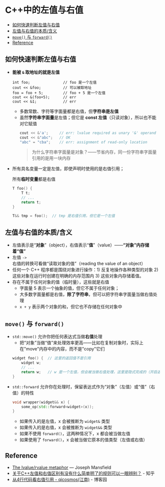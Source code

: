 C++中的左值与右值
===
<!-- TOC -->

- [如何快速判断左值与右值](#如何快速判断左值与右值)
- [左值与右值的本质/含义](#左值与右值的本质含义)
- [`move()` 与 `forward()`](#move-与-forward)
- [Reference](#reference)

<!-- /TOC -->


## 如何快速判断左值与右值
- **能被 `&` 取地址的就是左值**
  ```
  int foo;               // foo 是一个左值
  cout << &foo;          // 可以被取地址
  foo = foo + 5;         // foo + 5 是一个左值
  cout << &(foo+5);      // err
  cout << &1;            // err
  ```
  - 多数常数、字符等字面量都是右值，但**字符串是左值**
  - 虽然**字符串字面量**是左值；但它是 **const 左值**（只读对象），所以也不能对它赋值
    ```Cpp
    cout << &'a';     // err: lvalue required as unary '&' operand
    cout << &"abc";   // OK
    "abc" = "cba";    // err: assignment of read-only location
    ```
    > 为什么字符串字面量是对象？——节省内存，同一份字符串字面量引用的是用一块内存
- 所有具名变量一定是左值，即使声明时使用的是右值引用；

  所有**临时变量**都是右值
  ```Cpp
  T foo() {
      T t;
      // ...
      return t; 
  }

  T&& tmp = foo();  // tmp 是右值引用，但它是一个左值
  ```


## 左值与右值的本质/含义
- 左值表示是“**对象**”（object），右值表示“**值**”（value）——**“对象”内存储着“值”**
- 左值 `->` 右值的转换可看做“读取对象的值”（reading the value of an object）
- 任何一个 C++ 程序都是围绕对象进行操作：1) 反复地操作各种类型的对象 2) 这些对象在运行时创建在明确的内存范围内 3) 这些对象内存储着值。
- 存在不属于任何对象的值（临时量），这些就是右值
  - 字面量 5 表示一个抽象的值，但它不属于任何对象；
  - 大多数字面量都是右值，**除了字符串**，但可以把字符串字面量当做右值处理
  - `x + y` 表示两个对象的和，但它也不存储在任何对象中


## `move()` 与 `forward()`
- `std::move()` 允许你把任何表达式当做**右值**处理
  - 把“对象”当做“值”来处理效率更高——比如在复制对象时，实际上在"move"内存中的内容，而不是"copy"它们
  ```Cpp
  widget foo() {  // 这里的返回值不是引用
      widget w;
      // ...
      return w;   // w 是一个左值，但会被当做右值处理，这里是隐式完成的（开启返回值优化）
  }
  ```
- `std::forward` 允许你在处理时，保留表达式作为“对象”（左值）或“值”（右值）的特性
  ```Cpp
  void wrapper(widget&& x) {
      some_op(std::forward<widget>(x));
  }
  ```
  - 如果传入的是左值，x 会被推断为 `widget&` 类型
  - 如果传入的是右值，x 会被推断为 `widget&&` 类型
  - 如果不使用 `forward()`，这两种情况下，x 都会被当做左值
  - 如果使用了 `forward()`，x 会被当做它原本的值类型（左值或右值）


## Reference
- [The lvalue/rvalue metaphor](https://josephmansfield.uk/articles/lvalue-rvalue-metaphor.html) — Joseph Mansfield
- [关于C++左值和右值区别有没有什么简单明了的规则可以一眼辨别？](https://www.zhihu.com/question/39846131/answer/85277628) - 知乎
- [从4行代码看右值引用 - qicosmos(江南)](https://www.cnblogs.com/qicosmos/p/4283455.html) - 博客园 
